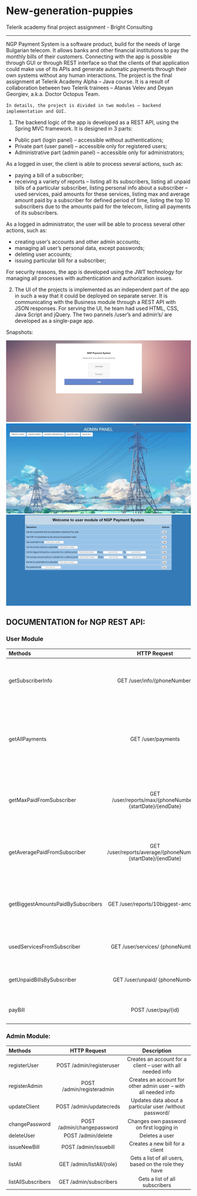 # New-generation-puppies
Telerik academy final project assignment - Bright Consulting
*****

NGP Payment System is a software product, build for the needs of large Bulgarian telecom. It allows banks and other financial institutions to pay the monthly bills of their customers. Connecting with the app is possible through GUI or through REST interface so that the clients of that application could make use of its APIs and generate automatic payments through their own systems without any human interactions.
	The project is the final assignment at Telerik Academy Alpha – Java course. It is a result of collaboration between two Telerik trainees – Atanas Velev and Deyan Georgiev, a.k.a. Doctor Octopus Team.

	In details, the project is divided in two modules – backend implementation and GUI.
1.	The backend logic of the app is developed as a REST API, using the Spring MVC framework. It is designed in 3 parts:
-	Public part (login panel) – accessible without authentications;
-	Private part (user panel) – accessible only for registered users;
-	Administrative part (admin panel) – accessible only for administrators;
 
 As a logged in user, the client is able to process several actions, such as:
- paying a bill of a subscriber;
- receiving a variety of reports – listing all its subscribers, listing all unpaid bills of a particular subscriber, listing personal info about a subscriber – used services, paid amounts for these services, listing max and average amount paid by a subscriber for defined period of time, listing the top 10 subscribers due to the amounts paid for the telecom, listing all payments of its subscribers.

As a logged in administrator, the user will be able to process several other actions, such as:
-	creating user’s accounts and other admin accounts;
-	managing all user’s personal data, except passwords;
-	deleting user accounts;
-	issuing particular bill for a subscriber;

For security reasons, the app is developed using the JWT technology for managing all processes with authentication and authorization issues. 

2.	The UI of the projects is implemented as an independent part of the app in such a way that it could be deployed on separate server. 
It is communicating with the Business module through a REST API with JSON responses.
For serving the UI, he team had used HTML, CSS, Java Script and jQuery.
The two pannels /user’s and admin’s/ are developed as a single-page app.

Snapshots:

![alt text](https://github.com/DoctorOctopusTeam/New-generation-puppies/blob/master/snap1.jpg "Login page")
![alt text](https://github.com/DoctorOctopusTeam/New-generation-puppies/blob/master/snap2.jpg "Admin module")
![alt text](https://github.com/DoctorOctopusTeam/New-generation-puppies/blob/master/snap3.png "User module")

## DOCUMENTATION for NGP REST API:
### User Module

 
| Methods        | HTTP Request | Description  |
| :------------- |:-------------:| :-----:|
| getSubscriberInfo      | GET  /user/info/{phoneNumber} | Gets information about a user – phone number, name, EGN  |
| getAllPayments      | GET /user/payments      |   Gets a list of all payments made by client’s subscribers ordered by the pay date in descending order  |
| getMaxPaidFromSubscriber      | GET /user/reports/max/{phoneNumber}/ {startDate}/{endDate} | Gets the biggest amount paid by a subscriber for service for defined period  |
| getAveragePaidFromSubscriber      | GET /user/reports/average/{phoneNumber}/ {startDate}/{endDate} | Gets the average sum paid from a subscriber for services for defined period  |
| getBiggestAmountsPaidBySubscribers| GET /user/reports/10biggest-amounts | Gets a list of the top 10 subscribers based on the paid amounts for services  |
| usedServicesFromSubscriber      | GET /user/services/ {phoneNumber} | Gets a list of all used services from a subscriber  |
 | getUnpaidBillsBySubscriber      | GET /user/unpaid/ {phoneNumber} | Gets a list of all unpaid bills from a subscriber  |
 | payBill      | POST /user/pay/{id} | Pay a particular bill for a subscribers  |
 
 
 ### Admin Module:
 
 
| Methods        | HTTP Request | Description  |
| :------------- |:-------------:| :-----:|
| registerUser      | POST  /admin/registeruser | Creates an account for a client – user with all needed info  |
| registerAdmin      | POST /admin/registeradmin | Creates an account for other admin user – with all needed info  |
| updateClient      | POST /admin/updatecreds | Updates data about a particular user /without password/  |
| changePassword      | POST /admin/changepassword | Changes own password on first logging in  |
| deleteUser      | POST /admin/delete | Deletes a user  |
| issueNewBill      | POST /admin/issuebill | Creates a new bill for a client  |
| listAll      | GET /admin/listAll/{role} |Gets a list of all users, based on the role they have  |
| listAllSubscribers      | GET /admin/subscribers | Gets a list of all subscribers  |




